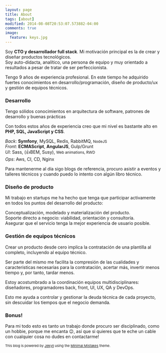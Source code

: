 ```yaml
---
layout: page
title: About
tags: [about]
modified: 2014-08-08T20:53:07.573882-04:00
comments: true
image:
  feature: keys.jpg
---
```



Soy **CTO y desarrollador full stack**. Mi motivación principal es la de crear y diseñar productos tecnológicos.  
Soy auto-didacta, analítico, una persona de equipo y muy orientado a resultados a pesar de tratar de ser perfeccionista.

Tengo 9 años de experiencia profesional. En este tiempo he adquirido fuertes conocimientos en desarrollo/programación, diseño de producto/ux y gestión de equipos técnicos.

### Desarrollo

Tengo sólidos conocimientos en arquitectura de software, patrones de desarrollo y buenas prácticas

Con todos estos años de experiencia creo que mi nivel es bastante alto en **PHP, SQL, JavaScript y CSS**.

*Back*: **Symfony**, MySQL, Redis, RabbitMQ, <span style="font-size: 12px">NodeJS</span>  
*Front*: **ECMAScript**, **AngularJS**, Gulp/Grunt  
*UI*: Sass, (👍BEM, Susy), <span style="font-size: 12px">Web animations, RWD</span>  
*Ops*: Aws, CI, CD, Nginx  

Para mantenerme al día sigo blogs de referencia, procuro asistir a eventos y talleres técnicos y cuando puedo lo intento con algún libro técnico.

### Diseño de producto

Mi trabajo en startups me ha hecho que tenga que participar activamente en todos los puntos del desarrollo del producto:

Conceptualización, modelado y materialización del producto.  
Soporte directo a negocio: viabilidad, orientación y consultoría.  
Asegurar que el servicio tenga la mejor experiencia de usuario posible.  


### Gestión de equipos técnicos

Crear un producto desde cero implica la contratación de una plantilla al completo, incluyendo al equipo técnico. 

Ser parte del mismo me facilita la compresión de las cualidades y caracteristicas necesarias para la contratación, acertar más, invertir menos tiempo y, por tanto, tardar menos.

Estoy acostumbrado a la coordinación equipos multidisciplinares: diseñadores, programadores back, front, UI, UX, QA y DevOps.


Esto me ayuda a controlar y gestionar la deuda técnica de cada proyecto, sin descuidar los tiempos que el negocio demanda. 


### Bonus! 

Para mi todo esto es tanto un trabajo donde procuro ser disciplinado, como un hobbie, porque me encanta 😉, así que si quieres que te eche un cable con cualquier cosa no dudes en contactarme!


<span style="font-size:11px">
	This blog is powered by <a href="http://jekyllrb.com">Jekyll</a> using the <a href="http://mademistakes.com/minimal-mistakes/">Minimal Mistakes</a> theme.
</span>
